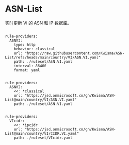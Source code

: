
# ASN-List

实时更新 VI 的 ASN 和 IP 数据库。

<pre><code class="language-javascript">
rule-providers:
  ASNVI:
    type: http
    behavior: classical
    url: "https://raw.githubusercontent.com/Kwisma/ASN-List/refs/heads/main/country/VI/ASN.VI.yaml"
    path: ./ruleset/ASN.VI.yaml
    interval: 86400
    format: yaml
</code></pre>

<pre><code class="language-javascript">
rule-providers:
  ASNVI:
    <<: *classical
    url: "https://jsd.onmicrosoft.cn/gh/Kwisma/ASN-List@main/country/VI/ASN.VI.yaml"
    path: ./ruleset/ASN.VI.yaml
</code></pre>

<pre><code class="language-javascript">
rule-providers:
  VIcidr:
    <<: *ipcidr
    url: "https://jsd.onmicrosoft.cn/gh/Kwisma/ASN-List@main/country/VI/CIDR.VI.yaml"
    path: ./ruleset/VIcidr.yaml
</code></pre>